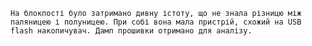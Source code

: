     На блокпості було затримано дивну істоту, що не знала різницю між паляницею і полуницею. При собі вона мала пристрій, схожий на USB flash накопичувач. Дамп прошивки отримано для аналізу.

